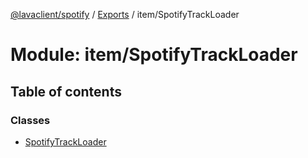 [@lavaclient/spotify](../README.md) / [Exports](../modules.md) / item/SpotifyTrackLoader

# Module: item/SpotifyTrackLoader

## Table of contents

### Classes

- [SpotifyTrackLoader](../classes/item_spotifytrackloader.spotifytrackloader.md)

